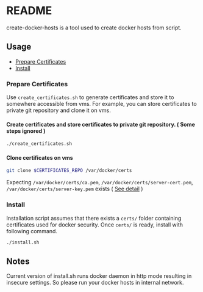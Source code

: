 # README

create-docker-hosts is a tool used to create docker hosts from script.


## Usage

- [Prepare Certificates](#prepare-certificates)
- [Install](#install)

### Prepare Certificates

Use `create_certificates.sh` to generate certificates and store it to somewhere accessible from vms. For example, you can store certificates to private git repository and clone it on vms.

#### Create certificates and store certificates to private git repository. ( Some steps ignored )

```bash
./create_certificates.sh
```

#### Clone certificates on vms

```bash
git clone $CERTIFICATES_REPO /var/docker/certs
```

Expecting `/var/docker/certs/ca.pem`, `/var/docker/certs/server-cert.pem`, `/var/docker/certs/server-key.pem` exists ( [See detail](./daemon.json) )

### Install

Installation script assumes that there exists a `certs/` folder containing certificates used for docker security. Once `certs/` is ready, install with following command.

```bash
./install.sh
```

## Notes

Current version of install.sh runs docker daemon in http mode resulting in insecure settings. So please run your docker hosts in internal network.
